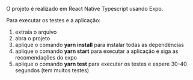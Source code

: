 O projeto é realizado em React Native Typescript usando Expo.

Para executar os testes e a aplicação:

1) extraia o arquivo
2) abra o projeto
3) aplique o comando **yarn install** para instalar todas as dependências
4) aplique o comando **yarn start** para executar a aplicação e siga as recomendações do expo
5) aplique o comando **yarn test** para executar os testes e espere 30-40 segundos (tem muitos testes)
